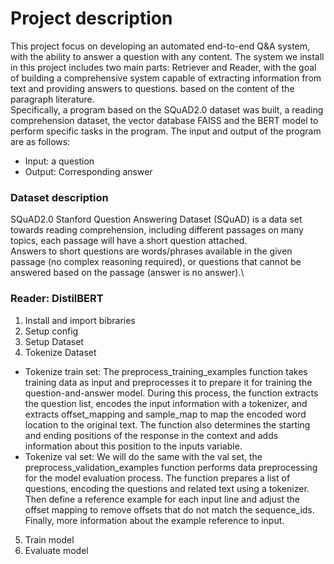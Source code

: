 # **Project description**
This project focus on developing an automated end-to-end Q&A system, with the ability to answer a question with any content. The system we install in this project includes two main parts: Retriever and Reader, with the goal of building a comprehensive system capable of extracting information from text and providing answers to questions. based on the content of the paragraph
literature.\
Specifically, a program based on the SQuAD2.0 dataset was built, a reading comprehension dataset, the vector database FAISS and the BERT model to perform specific tasks in the program. The input and output of the program are as follows:
* Input: a question
* Output: Corresponding answer
### **Dataset description**
SQuAD2.0 Stanford Question Answering Dataset (SQuAD) is a data set towards reading comprehension, including different passages on many topics, each passage will have a short question attached.\
Answers to short questions are words/phrases available in the given passage (no complex reasoning required), or questions that cannot be answered based on the passage (answer is no answer).\
### **Reader: DistilBERT**
1. Install and import bibraries
2. Setup config
3. Setup Dataset
4. Tokenize Dataset
* Tokenize train set: The preprocess_training_examples function takes training data as input and preprocesses it to prepare it for training the question-and-answer model. During this process, the function extracts the question list, encodes the input information with a tokenizer, and extracts offset_mapping and sample_map to map the encoded word location to the original text. The function also determines the starting and ending positions of the response in the context and adds information about this position to the inputs variable.
* Tokenize val set: We will do the same with the val set, the preprocess_validation_examples function performs data preprocessing for the model evaluation process. The function prepares a list of questions, encoding the questions and related text using a tokenizer. Then define a reference example for each input line and adjust the offset mapping to remove offsets that do not match the sequence_ids. Finally, more information about the example
reference to input.
5. Train model
6. Evaluate model

